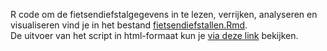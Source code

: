 R code om de fietsendiefstalgegevens in te lezen, verrijken, analyseren en visualiseren vind je in het bestand [fietsendiefstallen.Rmd]((../master/r/fietsendiefstallen.md)).     
De uitvoer van het script in html-formaat kun je [via deze link](http://htmlpreview.github.io/?https://raw.githubusercontent.com/KennisnetwerkDataScience/Fietsendiefstallen/master/r/fietsendiefstallen.html) bekijken.
